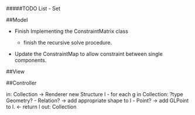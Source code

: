 #####TODO List - Set

##Model
  - Finish Implementing the ConstraintMatrix class
      - finish the recursive solve procedure.

  - Update the ConstraintMap to allow constraint
    between single components.


##View

##Controller

in: Collection<g : Geometry>
  ->  Renderer
        new Structure<GLShape> l
      - for each g in Collection:
          ?type Geometry?
              - Relation?    -> add appropriate shape to l
              - Point?       -> add GLPoint to l.
  <-    return l
out: Collection<GLShape>

